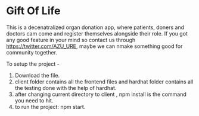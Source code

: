 # Gift Of Life
This is a decenatralized organ donation app, where patients, doners and doctors cam come and register themselves alongside their role.
If you got any good feature in your mind so contact us through https://twitter.com/AZU_URE, maybe we can nmake something good for community together.

To setup the project - 
1. Download the file.
2. client folder contains all the frontend files and hardhat folder contains all the testing done with the help of hardhat.
3. after changing current directory to client , npm install is the command you need to hit.
4. to run the project: npm start.

<!-- waiting for deployment
The address of contract is: 0x8e1fe0936C27A379DBDc9aE9acb83000aD67c8F0
waiting for deployment
The address of contract is: 0x160219E7251C828DEc46C3b0Ef5FB50377f1db0b
waiting for deployment
The address of contract is: 0x8C5eAb60D2fc785f6F13e5750f9De9b7210d3864
 -->
